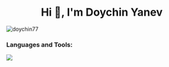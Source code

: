 <h1 align="center">Hi 👋, I'm Doychin Yanev</h1>

<p align="left"> <img src="https://komarev.com/ghpvc/?username=doychin77&label=Profile%20views&color=0e75b6&style=flat" alt="doychin77" /> </p>

<h3 align="left">Languages and Tools:</h3>
<p align="left">
  <a href="https://skillicons.dev">
    <img src="https://skillicons.dev/icons?i=php,laravel,js,react,postgres,py" />
  </a>
</p>


